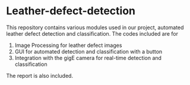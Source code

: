 # Leather-defect-detection

This repository contains various modules used in our project, automated leather defect detection and classification. 
The codes included are for
1. Image Processing for leather defect images
2. GUI for automated detection and classification with a button
3. Integration with the gigE camera for real-time detection and classification

The report is also included.
